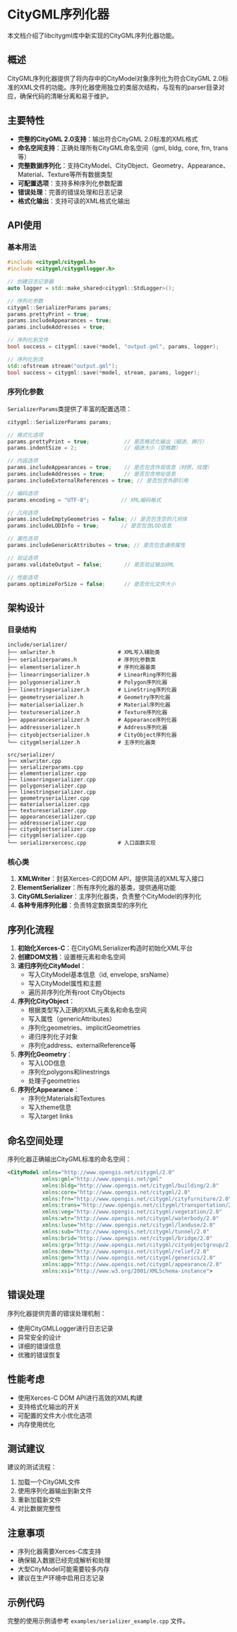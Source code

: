 # CityGML序列化器

本文档介绍了libcitygml库中新实现的CityGML序列化器功能。

## 概述

CityGML序列化器提供了将内存中的CityModel对象序列化为符合CityGML 2.0标准的XML文件的功能。序列化器使用独立的类层次结构，与现有的parser目录对应，确保代码的清晰分离和易于维护。

## 主要特性

- **完整的CityGML 2.0支持**：输出符合CityGML 2.0标准的XML格式
- **命名空间支持**：正确处理所有CityGML命名空间（gml, bldg, core, frn, trans等）
- **完整数据序列化**：支持CityModel、CityObject、Geometry、Appearance、Material、Texture等所有数据类型
- **可配置选项**：支持多种序列化参数配置
- **错误处理**：完善的错误处理和日志记录
- **格式化输出**：支持可读的XML格式化输出

## API使用

### 基本用法

```cpp
#include <citygml/citygml.h>
#include <citygml/citygmllogger.h>

// 创建日志记录器
auto logger = std::make_shared<citygml::StdLogger>();

// 序列化参数
citygml::SerializerParams params;
params.prettyPrint = true;
params.includeAppearances = true;
params.includeAddresses = true;

// 序列化到文件
bool success = citygml::save(*model, "output.gml", params, logger);

// 序列化到流
std::ofstream stream("output.gml");
bool success = citygml::save(*model, stream, params, logger);
```

### 序列化参数

`SerializerParams`类提供了丰富的配置选项：

```cpp
citygml::SerializerParams params;

// 格式化选项
params.prettyPrint = true;           // 是否格式化输出（缩进、换行）
params.indentSize = 2;               // 缩进大小（空格数）

// 内容选项
params.includeAppearances = true;    // 是否包含外观信息（材质、纹理）
params.includeAddresses = true;      // 是否包含地址信息
params.includeExternalReferences = true; // 是否包含外部引用

// 编码选项
params.encoding = "UTF-8";          // XML编码格式

// 几何选项
params.includeEmptyGeometries = false; // 是否包含空的几何体
params.includeLODInfo = true;       // 是否包含LOD信息

// 属性选项
params.includeGenericAttributes = true; // 是否包含通用属性

// 验证选项
params.validateOutput = false;       // 是否验证输出XML

// 性能选项
params.optimizeForSize = false;      // 是否优化文件大小
```

## 架构设计

### 目录结构

```
include/serializer/
├── xmlwriter.h                    # XML写入辅助类
├── serializerparams.h             # 序列化参数类
├── elementserializer.h            # 序列化器基类
├── linearringserializer.h         # LinearRing序列化器
├── polygonserializer.h            # Polygon序列化器
├── linestringserializer.h         # LineString序列化器
├── geometryserializer.h           # Geometry序列化器
├── materialserializer.h           # Material序列化器
├── textureserializer.h            # Texture序列化器
├── appearanceserializer.h         # Appearance序列化器
├── addressserializer.h            # Address序列化器
├── cityobjectserializer.h         # CityObject序列化器
└── citygmlserializer.h            # 主序列化器类

src/serializer/
├── xmlwriter.cpp
├── serializerparams.cpp
├── elementserializer.cpp
├── linearringserializer.cpp
├── polygonserializer.cpp
├── linestringserializer.cpp
├── geometryserializer.cpp
├── materialserializer.cpp
├── textureserializer.cpp
├── appearanceserializer.cpp
├── addressserializer.cpp
├── cityobjectserializer.cpp
├── citygmlserializer.cpp
└── serializerxercesc.cpp          # 入口函数实现
```

### 核心类

1. **XMLWriter**：封装Xerces-C的DOM API，提供简洁的XML写入接口
2. **ElementSerializer**：所有序列化器的基类，提供通用功能
3. **CityGMLSerializer**：主序列化器类，负责整个CityModel的序列化
4. **各种专用序列化器**：负责特定数据类型的序列化

## 序列化流程

1. **初始化Xerces-C**：在CityGMLSerializer构造时初始化XML平台
2. **创建DOM文档**：设置根元素和命名空间
3. **递归序列化CityModel**：
   - 写入CityModel基本信息（id, envelope, srsName）
   - 写入CityModel属性和主题
   - 遍历并序列化所有root CityObjects
4. **序列化CityObject**：
   - 根据类型写入正确的XML元素名和命名空间
   - 写入属性（genericAttributes）
   - 序列化geometries、implicitGeometries
   - 递归序列化子对象
   - 序列化address、externalReference等
5. **序列化Geometry**：
   - 写入LOD信息
   - 序列化polygons和linestrings
   - 处理子geometries
6. **序列化Appearance**：
   - 序列化Materials和Textures
   - 写入theme信息
   - 写入target links

## 命名空间处理

序列化器正确输出CityGML标准的命名空间：

```xml
<CityModel xmlns="http://www.opengis.net/citygml/2.0"
           xmlns:gml="http://www.opengis.net/gml"
           xmlns:bldg="http://www.opengis.net/citygml/building/2.0"
           xmlns:core="http://www.opengis.net/citygml/2.0"
           xmlns:frn="http://www.opengis.net/citygml/cityfurniture/2.0"
           xmlns:trans="http://www.opengis.net/citygml/transportation/2.0"
           xmlns:veg="http://www.opengis.net/citygml/vegetation/2.0"
           xmlns:wtr="http://www.opengis.net/citygml/waterbody/2.0"
           xmlns:luse="http://www.opengis.net/citygml/landuse/2.0"
           xmlns:sub="http://www.opengis.net/citygml/tunnel/2.0"
           xmlns:brid="http://www.opengis.net/citygml/bridge/2.0"
           xmlns:grp="http://www.opengis.net/citygml/cityobjectgroup/2.0"
           xmlns:dem="http://www.opengis.net/citygml/relief/2.0"
           xmlns:gen="http://www.opengis.net/citygml/generics/2.0"
           xmlns:app="http://www.opengis.net/citygml/appearance/2.0"
           xmlns:xsi="http://www.w3.org/2001/XMLSchema-instance">
```

## 错误处理

序列化器提供完善的错误处理机制：

- 使用CityGMLLogger进行日志记录
- 异常安全的设计
- 详细的错误信息
- 优雅的错误恢复

## 性能考虑

- 使用Xerces-C DOM API进行高效的XML构建
- 支持格式化输出的开关
- 可配置的文件大小优化选项
- 内存使用优化

## 测试建议

建议的测试流程：

1. 加载一个CityGML文件
2. 使用序列化器输出到新文件
3. 重新加载新文件
4. 对比数据完整性

## 注意事项

- 序列化器需要Xerces-C库支持
- 确保输入数据已经完成解析和处理
- 大型CityModel可能需要较多内存
- 建议在生产环境中启用日志记录

## 示例代码

完整的使用示例请参考 `examples/serializer_example.cpp` 文件。
